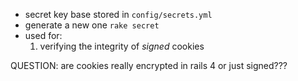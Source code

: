 

* secret key base stored in `config/secrets.yml`
* generate a new one `rake secret`
* used for:
    1. verifying the integrity of _signed_ cookies

QUESTION: are cookies really encrypted in rails 4 or just signed???
